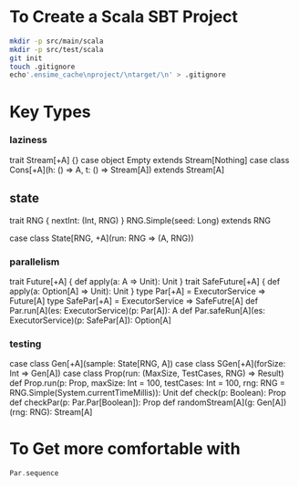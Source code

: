 # To Create a Scala SBT Project

```bash
mkdir -p src/main/scala
mkdir -p src/test/scala
git init
touch .gitignore
echo'.ensime_cache\nproject/\ntarget/\n' > .gitignore
```

# Key Types

### laziness

trait Stream[+A] {}
case object Empty extends Stream[Nothing]
case class Cons[+A](h: () => A, t: () => Stream[A]) extends Stream[A]

## state

trait RNG { nextInt: (Int, RNG) }
RNG.Simple(seed: Long) extends RNG

case class State[RNG, +A](run: RNG => (A, RNG))

### parallelism

trait Future[+A] { def apply(a: A => Unit): Unit }
trait SafeFuture[+A] { def apply(a: Option[A] => Unit): Unit }
type Par[+A] = ExecutorService => Future[A]
type SafePar[+A] = ExecutorService => SafeFutre[A]
def Par.run[A](es: ExecutorService)(p: Par[A]): A
def Par.safeRun[A](es: ExecutorService)(p: SafePar[A]): Option[A]

### testing

case class Gen[+A](sample: State[RNG, A])
case class SGen[+A](forSize: Int => Gen[A])
case class Prop(run: (MaxSize, TestCases, RNG) => Result)
def Prop.run(p: Prop,
    maxSize: Int = 100,
    testCases: Int = 100,
    rng: RNG = RNG.Simple(System.currentTimeMillis)): Unit
def check(p: Boolean): Prop
def checkPar(p: Par.Par[Boolean]): Prop
def randomStream[A](g: Gen[A])(rng: RNG): Stream[A]
# To Get more comfortable with

```scala
Par.sequence
```
